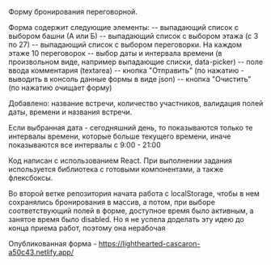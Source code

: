 Форму бронирования переговорной.

Форма содержит следующие элементы:
-- выпадающий список с выбором башни (А или Б)
-- выпадающий список с выбором этажа (с 3 по 27)
-- выпадающий список с выбором переговорки. На каждом этаже 10 переговорок
-- выбор даты и интервала времени (в произвольном виде, например выпадающие списки, data-picker)
-- поле ввода комментария (textarea)
-- кнопка "Отправить" (по нажатию - выводить в консоль данные формы в виде json)
-- кнопка "Очистить" (по нажатию очищает форму)

Добавлено: название встречи, количество участников, валидация полей даты, времени и названия встречи.

Если выбранная дата - сегодняшний день, то показываются только те интервалы времени, которые больше текущего времени, иначе показываются все интервалы с 9:00 - 21:00

Код написан с использованием React.
При выполнении задания используется библиотека с готовыми компонентами, а также флексбоксы.

Во второй ветке репозитория начата работа с localStorage, чтобы в нем сохранялись бронирования в массив, а потом, при выборе соответствующий полей в форме, доступное время было активным, а занятое время было disabled. Но я не успела доделать эту идею до конца приема работ, поэтому она нерабочая

Опубликованная форма - https://lighthearted-cascaron-a50c43.netlify.app/
